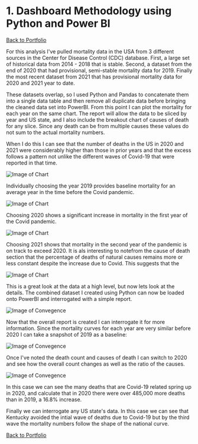 # 1. Dashboard Methodology using Python and Power BI

[Back to Portfolio](https://michaeljmerritt.github.io/Portfolio/)

For this analysis I've pulled mortality data in the USA from 3 different sources in the Center for Disease Control (CDC) database. First, a large set of historical data from 2014 - 2018 that is stable. Second, a dataset from the end of 2020 that had provisional, semi-stable mortality data for 2019. Finally the most recent dataset from 2021 that has provisional mortality data for 2020 and 2021 year to date.

These datasets overlap, so I used Python and Pandas to concatenate them into a single data table and then remove all duplicate data before bringing the cleaned data set into PowerBI.  From this point I can plot the mortality for each year on the same chart. The report will allow the data to be sliced by year and US state, and I also include the breakout chart of causes of death for any slice.  Since any death can be from multiple causes these values do not sum to the actual mortality numbers.  

When I do this I can see that the number of deaths in the US in 2020 and 2021 were considerably higher than those in prior years and that the excess follows a pattern not unlike the different waves of Covid-19 that were reported in that time.  

![Image of Chart](https://michaeljmerritt.github.io/Portfolio/Images/mort00.jpg)

Individually choosing the year 2019 provides baseline mortality for an average year in the time before the Covid pandemic.

![Image of Chart](https://michaeljmerritt.github.io/Portfolio/Images/mort01.jpg)

Choosing 2020 shows a significant increase in mortality in the first year of the Covid pandemic.

![Image of Chart](https://michaeljmerritt.github.io/Portfolio/Images/mort02.jpg)

Choosing 2021 shows that mortality in the second year of the pandemic is on track to exceed 2020.  It is als interesting to notefrom the cause of death section that the percentage of deaths of natural causes remains more or less constant despite the increase due to Covid.  This suggests that the 

![Image of Chart](https://michaeljmerritt.github.io/Portfolio/Images/mort03.jpg)

This is a great look at the data at a high level, but now lets look at the details.  The combined dataset I created using Python can now be loaded onto PowerBI and interrogated with a simple report.  

![Image of Convegence](https://michaeljmerritt.github.io/Portfolio/Images/Cases00.jpg)

Now that the overall report is created I can interrogate it for more information.  Since the mortality curves for each year are very similar before 2020 I can take a snapshot of 2019 as a baseline:

![Image of Convegence](https://michaeljmerritt.github.io/Portfolio/Images/Cases01.jpg)

Once I've noted the death count and causes of death I can switch to 2020 and see how the overall count changes as well as the ratio of the causes.  

![Image of Convegence](https://michaeljmerritt.github.io/Portfolio/Images/Cases02.jpg)

In this case we can see the many deaths that are Covid-19 related spring up in 2020, and calculate that in 2020 there were over 485,000 more deaths than in 2019, a 16.8% increase.

Finally we can interrogate any US state's data.  In this case we can see that Kentucky avoided the intial wave of deaths due to Covid-19 but by the third wave the mortality numbers follow the shape of the national curve.

[Back to Portfolio](https://michaeljmerritt.github.io/Portfolio/)
